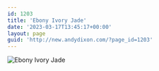 ```yaml
---
id: 1203
title: 'Ebony Ivory Jade'
date: '2023-03-17T13:45:17+00:00'
layout: page
guid: 'http://new.andydixon.com/?page_id=1203'
---
```


![Ebony Ivory Jade](https://i0.wp.com/assets.g8x2.ldn.idrivee2-23.com/posters/Ebony%20Ivory%20Jade%2001.jpg?w=1200&ssl=1 "Ebony Ivory Jade")